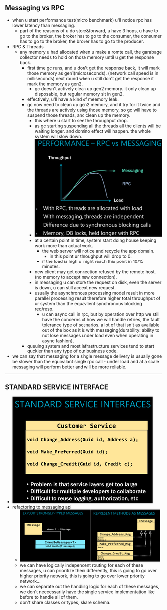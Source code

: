 ## Messaging vs RPC

- when u start performance test(micro benchmark) u'll notice rpc has lower latency than messaging.
  - part of the reasons of u do store&forward, u have 3 hops, u have to go to the broker, the broker has to go to the consumer,
    the consumer has to go to the broker, the broker has to go to the producer.
- RPC & Threads
  - any memory u had allocated when u make a romte call, the garabage collector needs to hold on those memory until u get the response back.
    - first time gc runs, and u don't get the response back, it will mark those memory as gen1(microseconds). (network call speed is in milliseconds)
      next round when u still don't get the response it mark the memory as gen2. 
      - gc doesn't actively clean up gen2 memory. it only clean up disposable, but regular memory sit in gen2.
    - effectively, u'll have a kind of meemory leak.
    - gc now need to clean up gen2 memory, and it try for it twice and the threads are actively using those memory,
      so gc will have to suspend those threads, and clean up the memory.
      - this where u start to see the throughput drop.
      - as gc starting suspending all the threads all the clients will be
        waiting longer. and domino effect will happen. the whole system will slow down.
      - <img src="images/rpc-vs-messaging.png" width="450">
      - at a certain point in time, system start doing house keeping work more than actual work.
        - the web server will notice and recycle the app domain.
          - in this point ur throughput will drop to 0.
        - if the load is high u might reach this point in 10/15 minutes.
      - new client may get connection refused by the remote host. (no memory to accept new connection).
      - in messaging u can store the request on disk, even the server is down, u can still accept new request.
      - usually the asynchronous processing model result in more parallel processing result therefore higher total throughput of ur system than the equavlient synchronous blocking req/resp.
        - u can async call in rpc, but by operation over http we still have the concerns of how we will handle retries, the fault tolerance type of scenarios. a lot of that isn't as available out of the box as it is with messaging{durability: ability to not lose messages under load even when operating in async fashion}.
    - queuing system and most infrastructure services tend to start quckier than any type of our business code.
- we can say that messaging for a single message delivery is usually gone be slower than the equivalant single rpc call - under load and at a scale messaging will perform better and will be more reliable.

<hr>

## STANDARD SERVICE INTERFACE

- <img src="images/problems-with-large-api.png" width="450">
- refactoring to messaging api
  - <img src="images/message-model.png" width="450">
  - we can have logically independent routing for each of these messages, u can prioritize them differently, this is going to go over higher priority network, this is going to go over lower priority network...
  - we can separate out the handling logic for each of these messages, we don't neccessarily have the single service implementation like before to handle all of them.
  - don't share classes or types, share schema.
